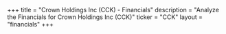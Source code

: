 +++
title = "Crown Holdings Inc (CCK) - Financials"
description = "Analyze the Financials for Crown Holdings Inc (CCK)"
ticker = "CCK"
layout = "financials"
+++

